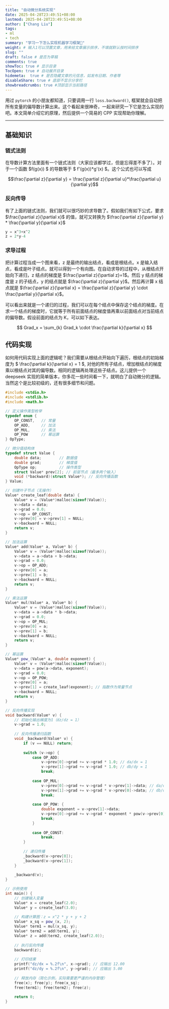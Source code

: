 ```yaml
---
title: "自动微分系统实现"
date: 2025-04-28T23:49:51+08:00
lastmod: 2025-04-28T23:49:51+08:00
author: ["Chang Liu"]
tags: 
- ml
- tech
summary: "学习一下怎么实现机器学习框架🚀"
weight: # 输入1可以顶置文章，用来给文章展示排序，不填就默认按时间排序
slug: ""
draft: false # 是否为草稿
comments: true
showToc: true # 显示目录
TocOpen: true # 自动展开目录
hidemeta:  true # 是否隐藏文章的元信息，如发布日期、作者等
disableShare: true # 底部不显示分享栏
showbreadcrumbs: true #顶部显示当前路径
---
```


用过 `pytorch` 的小朋友都知道，只要调用一行 `loss.backward()`, 框架就会自动把所有变量的偏导数计算出来。这个看起来很神奇，一起来研究一下它是怎么实现的吧。本文简单介绍它的原理，然后提供一个简易的 CPP 实现帮助你理解。

-----

## **基础知识**

### 链式法则

在导数计算方法里面有一个链式法则（大家应该都学过，但是忘得差不多了）。对于一个函数 $f(g(x)) $ 的导数等于 $ f\'(g(x))*g\'(x) $。这个公式也可以写成

 $$\frac{\partial z}{\partial y} = \frac{\partial z}{\partial u}*\frac{\partial u}{\partial y}$$

### 反向传导

有了上面的链式法则，我们就可以很巧妙的求导数了。假如我们有如下公式，要求 $\frac{\partial z}{\partial x}$ 的值，就可又转换为 $\frac{\partial z}{\partial y} * \frac{\partial y}{\partial x}$

```python
y = x^3+x^2
z = 2*y-4
```

### 求导过程

把计算过程当成一个图来看，z 是最终的输出结点，看成是根结点。x 是输入结点，看成是叶子结点。就可以得到一个有向图。在自动求导的过程中，从根结点开始向下递归，z 结点的梯度是 $\frac{\partial z}{\partial z}=1$。然后 y 结点的梯度是 z 的子结点，y 的结点就是 $\frac{\partial z}{\partial y}$。然后再计算 x 结点就是 $\frac{\partial z}{\partial x} = \frac{\partial z}{\partial y} \cdot \frac{\partial y}{\partial x}$。

可以看出来就是一个递归的过程，我们可以在每个结点中保存这个结点的梯度。在求一个结点的梯度时，它就等于所有前面结点的梯度值再乘以前面结点对当前结点的偏导数。假设前面的结点为 K，可以如下表达。

$$ Grad_x = \sum_{k} Grad_k \cdot \frac{\partial k}{\partial x} $$

## 代码实现

如何用代码实现上面的逻辑呢？我们需要从根结点开始向下遍历，根结点的初始梯度为 $ \frac{\partial k}{\partial x} = 1 $, 对他的所有子结点，增加根结点的梯度乘以根结点对其的偏导数。相同的逻辑再处理这些子结点。这儿提供一个 deepseek 实现的简单版本，你多花一些时间看一下，就明白了自动微分的逻辑。当然这个是比较初级的，还有很多细节和问题。

```cpp
#include <stdio.h>
#include <stdlib.h>
#include <math.h>

// 定义操作类型枚举
typedef enum {
    OP_CONST,   // 常量
    OP_ADD,     // 加法
    OP_MUL,     // 乘法
    OP_POW      // 幂运算
} OpType;

// 微分值结构体
typedef struct Value {
    double data;        // 数据值
    double grad;        // 梯度值
    OpType op;          // 操作类型
    struct Value* prev[2]; // 前驱节点（最多两个输入）
    void (*backward)(struct Value*); // 反向传播函数
} Value;

// 创建叶子节点（无操作）
Value* create_leaf(double data) {
    Value* v = (Value*)malloc(sizeof(Value));
    v->data = data;
    v->grad = 0.0;
    v->op = OP_CONST;
    v->prev[0] = v->prev[1] = NULL;
    v->backward = NULL;
    return v;
}

// 加法运算
Value* add(Value* a, Value* b) {
    Value* v = (Value*)malloc(sizeof(Value));
    v->data = a->data + b->data;
    v->grad = 0.0;
    v->op = OP_ADD;
    v->prev[0] = a;
    v->prev[1] = b;
    v->backward = NULL;
    return v;
}

// 乘法运算
Value* mul(Value* a, Value* b) {
    Value* v = (Value*)malloc(sizeof(Value));
    v->data = a->data * b->data;
    v->grad = 0.0;
    v->op = OP_MUL;
    v->prev[0] = a;
    v->prev[1] = b;
    v->backward = NULL;
    return v;
}

// 幂运算
Value* pow_(Value* a, double exponent) {
    Value* v = (Value*)malloc(sizeof(Value));
    v->data = pow(a->data, exponent);
    v->grad = 0.0;
    v->op = OP_POW;
    v->prev[0] = a;
    v->prev[1] = create_leaf(exponent); // 指数作为常量节点
    v->backward = NULL;
    return v;
}

// 反向传播实现
void backward(Value* v) {
    // 初始化输出梯度为1（dz/dz = 1）
    v->grad = 1.0;
    
    // 反向传播递归函数
    void _backward(Value* v) {
        if (v == NULL) return;
        
        switch (v->op) {
            case OP_ADD:
                v->prev[0]->grad += v->grad * 1.0; // da/dx = 1
                v->prev[1]->grad += v->grad * 1.0; // db/dy = 1
                break;
                
            case OP_MUL:
                v->prev[0]->grad += v->grad * v->prev[1]->data; // da/dx = y
                v->prev[1]->grad += v->grad * v->prev[0]->data; // db/dy = x
                break;
                
            case OP_POW: {
                double exponent = v->prev[1]->data;
                v->prev[0]->grad += v->grad * exponent * pow(v->prev[0]->data, exponent-1);
                break;
            }
            
            case OP_CONST:
                break;
        }
        
        // 递归传播
        _backward(v->prev[0]);
        _backward(v->prev[1]);
    }
    
    _backward(v);
}

// 示例使用
int main() {
    // 创建输入变量
    Value* x = create_leaf(2.0);
    Value* y = create_leaf(3.0);
    
    // 构建计算图：z = x^2 * y + y + 2
    Value* x_sq = pow_(x, 2);
    Value* term1 = mul(x_sq, y);
    Value* term2 = add(term1, y);
    Value* z = add(term2, create_leaf(2.0));
    
    // 执行反向传播
    backward(z);
    
    // 打印结果
    printf("dz/dx = %.2f\n", x->grad); // 应输出 12.00
    printf("dz/dy = %.2f\n", y->grad); // 应输出 5.00
    
    // 释放内存（简化示例，实际需要更严谨的内存管理）
    free(x); free(y); free(x_sq);
    free(term1); free(term2); free(z);
    
    return 0;
}
```